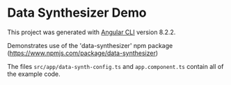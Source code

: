 # Data Synthesizer Demo

This project was generated with [Angular CLI](https://github.com/angular/angular-cli) version 8.2.2.


Demonstrates use of the 'data-synthesizer' npm package (https://www.npmjs.com/package/data-synthesizer)

The files `src/app/data-synth-config.ts` and `app.component.ts` contain all of the example code.
